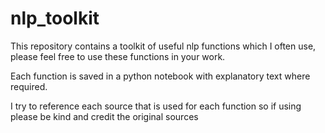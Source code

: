 # nlp_toolkit
This repository contains a toolkit of useful nlp functions which I often use, please feel free to use these functions in your work.

Each function is saved in a python notebook with explanatory text where required.

I try to reference each source that is used for each function so if using please be kind and credit the original sources
